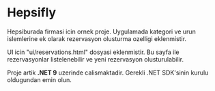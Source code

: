 # Hepsifly
Hepsiburada firmasi icin ornek proje.
Uygulamada kategori ve urun islemlerine ek olarak rezervasyon olusturma ozelligi eklenmistir.

UI icin "ui/reservations.html" dosyasi eklenmistir. Bu sayfa ile rezervasyonlar listelenebilir ve yeni rezervasyon olusturulabilir.

Proje artik **.NET 9** uzerinde calismaktadir. Gerekli .NET SDK'sinin kurulu oldugundan emin olun.
